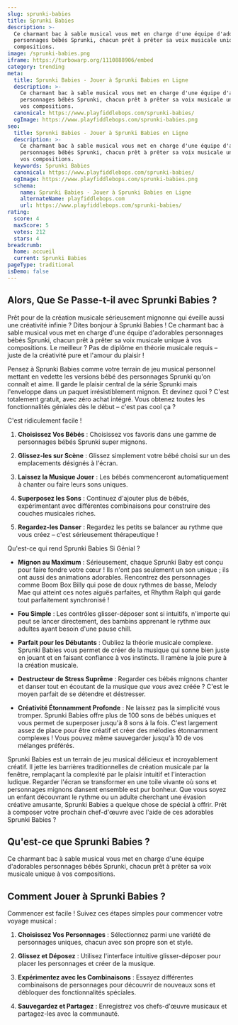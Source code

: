 ```yaml
---
slug: sprunki-babies
title: Sprunki Babies
description: >-
  Ce charmant bac à sable musical vous met en charge d'une équipe d'adorables
  personnages bébés Sprunki, chacun prêt à prêter sa voix musicale unique à vos
  compositions.
image: /sprunki-babies.png
iframe: https://turbowarp.org/1110888906/embed
category: trending
meta:
  title: Sprunki Babies - Jouer à Sprunki Babies en Ligne
  description: >-
    Ce charmant bac à sable musical vous met en charge d'une équipe d'adorables
    personnages bébés Sprunki, chacun prêt à prêter sa voix musicale unique à
    vos compositions.
  canonical: https://www.playfiddlebops.com/sprunki-babies/
  ogImage: https://www.playfiddlebops.com/sprunki-babies.png
seo:
  title: Sprunki Babies - Jouer à Sprunki Babies en Ligne
  description: >-
    Ce charmant bac à sable musical vous met en charge d'une équipe d'adorables
    personnages bébés Sprunki, chacun prêt à prêter sa voix musicale unique à
    vos compositions.
  keywords: Sprunki Babies
  canonical: https://www.playfiddlebops.com/sprunki-babies/
  ogImage: https://www.playfiddlebops.com/sprunki-babies.png
  schema:
    name: Sprunki Babies - Jouer à Sprunki Babies en Ligne
    alternateName: playfiddlebops.com
    url: https://www.playfiddlebops.com/sprunki-babies/
rating:
  score: 4
  maxScore: 5
  votes: 212
  stars: 4
breadcrumb:
  home: accueil
  current: Sprunki Babies
pageType: traditional
isDemo: false
---
```


## Alors, Que Se Passe-t-il avec Sprunki Babies ?

Prêt pour de la création musicale sérieusement mignonne qui éveille aussi une créativité infinie ? Dites bonjour à Sprunki Babies ! Ce charmant bac à sable musical vous met en charge d'une équipe d'adorables personnages bébés Sprunki, chacun prêt à prêter sa voix musicale unique à vos compositions. Le meilleur ? Pas de diplôme en théorie musicale requis – juste de la créativité pure et l'amour du plaisir !

Pensez à Sprunki Babies comme votre terrain de jeu musical personnel mettant en vedette les versions bébé des personnages Sprunki qu'on connaît et aime. Il garde le plaisir central de la série Sprunki mais l'enveloppe dans un paquet irrésistiblement mignon. Et devinez quoi ? C'est totalement gratuit, avec zéro achat intégré. Vous obtenez toutes les fonctionnalités géniales dès le début – c'est pas cool ça ?

C'est ridiculement facile !

1. **Choisissez Vos Bébés** : Choisissez vos favoris dans une gamme de personnages bébés Sprunki super mignons.

1. **Glissez-les sur Scène** : Glissez simplement votre bébé choisi sur un des emplacements désignés à l'écran.

1. **Laissez la Musique Jouer** : Les bébés commenceront automatiquement à chanter ou faire leurs sons uniques.

1. **Superposez les Sons** : Continuez d'ajouter plus de bébés, expérimentant avec différentes combinaisons pour construire des couches musicales riches.

1. **Regardez-les Danser** : Regardez les petits se balancer au rythme que vous créez – c'est sérieusement thérapeutique !

Qu'est-ce qui rend Sprunki Babies Si Génial ?

- **Mignon au Maximum** : Sérieusement, chaque Sprunki Baby est conçu pour faire fondre votre cœur ! Ils n'ont pas seulement un son unique ; ils ont aussi des animations adorables. Rencontrez des personnages comme Boom Box Billy qui pose de doux rythmes de basse, Melody Mae qui atteint ces notes aiguës parfaites, et Rhythm Ralph qui garde tout parfaitement synchronisé !

- **Fou Simple** : Les contrôles glisser-déposer sont si intuitifs, n'importe qui peut se lancer directement, des bambins apprenant le rythme aux adultes ayant besoin d'une pause chill.

- **Parfait pour les Débutants** : Oubliez la théorie musicale complexe. Sprunki Babies vous permet de créer de la musique qui sonne bien juste en jouant et en faisant confiance à vos instincts. Il ramène la joie pure à la création musicale.

- **Destructeur de Stress Suprême** : Regarder ces bébés mignons chanter et danser tout en écoutant de la musique *que vous* avez créée ? C'est le moyen parfait de se détendre et déstresser.

- **Créativité Étonnamment Profonde** : Ne laissez pas la simplicité vous tromper. Sprunki Babies offre plus de 100 sons de bébés uniques et vous permet de superposer jusqu'à 8 sons à la fois. C'est largement assez de place pour être créatif et créer des mélodies étonnamment complexes ! Vous pouvez même sauvegarder jusqu'à 10 de vos mélanges préférés.

Sprunki Babies est un terrain de jeu musical délicieux et incroyablement créatif. Il jette les barrières traditionnelles de création musicale par la fenêtre, remplaçant la complexité par le plaisir intuitif et l'interaction ludique. Regarder l'écran se transformer en une toile vivante où sons et personnages mignons dansent ensemble est pur bonheur. Que vous soyez un enfant découvrant le rythme ou un adulte cherchant une évasion créative amusante, Sprunki Babies a quelque chose de spécial à offrir. Prêt à composer votre prochain chef-d'œuvre avec l'aide de ces adorables Sprunki Babies ?

## Qu'est-ce que Sprunki Babies ?

Ce charmant bac à sable musical vous met en charge d'une équipe d'adorables personnages bébés Sprunki, chacun prêt à prêter sa voix musicale unique à vos compositions.

## Comment Jouer à Sprunki Babies ?

Commencer est facile ! Suivez ces étapes simples pour commencer votre voyage musical :

1. **Choisissez Vos Personnages** : Sélectionnez parmi une variété de personnages uniques, chacun avec son propre son et style.

1. **Glissez et Déposez** : Utilisez l'interface intuitive glisser-déposer pour placer les personnages et créer de la musique.

1. **Expérimentez avec les Combinaisons** : Essayez différentes combinaisons de personnages pour découvrir de nouveaux sons et débloquer des fonctionnalités spéciales.

1. **Sauvegardez et Partagez** : Enregistrez vos chefs-d'œuvre musicaux et partagez-les avec la communauté.